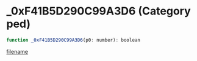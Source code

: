 # _0xF41B5D290C99A3D6 (Category ped)

```js
function _0xF41B5D290C99A3D6(p0: number): boolean
```

[filename](_0xF41B5D290C99A3D6_m.md ':include')